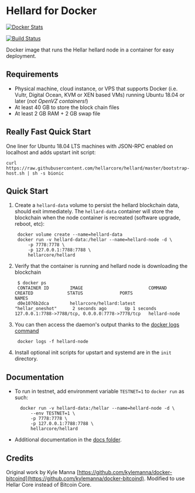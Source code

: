 Hellard for Docker
================

[![Docker Stats](http://dockeri.co/image/hellarcore/hellard)](https://hub.docker.com/r/hellarcore/hellard/)

[![Build Status](https://travis-ci.org/hellarcore/docker-hellard.svg?branch=master)](https://travis-ci.org/hellarcore/docker-hellard/)


Docker image that runs the Hellar hellard node in a container for easy deployment.


Requirements
------------

* Physical machine, cloud instance, or VPS that supports Docker (i.e. Vultr, Digital Ocean, KVM or XEN based VMs) running Ubuntu 18.04 or later (*not OpenVZ containers!*)
* At least 40 GB to store the block chain files
* At least 2 GB RAM + 2 GB swap file


Really Fast Quick Start
-----------------------

One liner for Ubuntu 18.04 LTS machines with JSON-RPC enabled on localhost and adds upstart init script:

    curl https://raw.githubusercontent.com/hellarcore/hellard/master/bootstrap-host.sh | sh -s bionic


Quick Start
-----------

1. Create a `hellard-data` volume to persist the hellard blockchain data, should exit immediately.  The `hellard-data` container will store the blockchain when the node container is recreated (software upgrade, reboot, etc):

        docker volume create --name=hellard-data
        docker run -v hellard-data:/hellar --name=hellard-node -d \
            -p 7778:7778 \
            -p 127.0.0.1:7788:7788 \
            hellarcore/hellard

2. Verify that the container is running and hellard node is downloading the blockchain

        $ docker ps
        CONTAINER ID        IMAGE                         COMMAND             CREATED             STATUS              PORTS                                              NAMES
        d0e1076b2dca        hellarcore/hellard:latest          "hellar_oneshot"      2 seconds ago       Up 1 seconds        127.0.0.1:7788->7788/tcp, 0.0.0.0:7778->7778/tcp   hellard-node

3. You can then access the daemon's output thanks to the [docker logs command]( https://docs.docker.com/reference/commandline/cli/#logs)

        docker logs -f hellard-node

4. Install optional init scripts for upstart and systemd are in the `init` directory.


Documentation
-------------

* To run in testnet, add environment variable `TESTNET=1` to `docker run` as such:

        docker run -v hellard-data:/hellar --name=hellard-node -d \
            --env TESTNET=1 \
            -p 7778:7778 \
            -p 127.0.0.1:7788:7788 \
            hellarcore/hellard

* Additional documentation in the [docs folder](docs).

Credits
-------

Original work by Kyle Manna [https://github.com/kylemanna/docker-bitcoind](https://github.com/kylemanna/docker-bitcoind).
Modified to use Hellar Core instead of Bitcoin Core.

